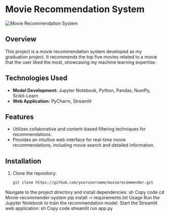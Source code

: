 # Movie Recommendation System

![Movie Recommendation System](C:\Users\ADMIN\Machine-Learning-Project/movie.png)

## Overview

This project is a movie recommendation system developed as my graduation project. It recommends the top five movies related to a movie that the user liked the most, showcasing my machine learning expertise.

## Technologies Used

- **Model Development:** Jupyter Notebook, Python, Pandas, NumPy, Scikit-Learn
- **Web Application:** PyCharm, Streamlit

## Features

- Utilizes collaborative and content-based filtering techniques for recommendations.
- Provides an intuitive web interface for real-time movie recommendations, including movie search and detailed information.

## Installation

1. Clone the repository:
   ```sh
   git clone https://github.com/yourusername/movierecommender.git
Navigate to the project directory and install dependencies:
sh
Copy code
cd Movie-recommender-system
pip install -r requirements.txt
Usage
Run the Jupyter Notebook to train the recommendation model.
Start the Streamlit web application:
sh
Copy code
streamlit run app.py
